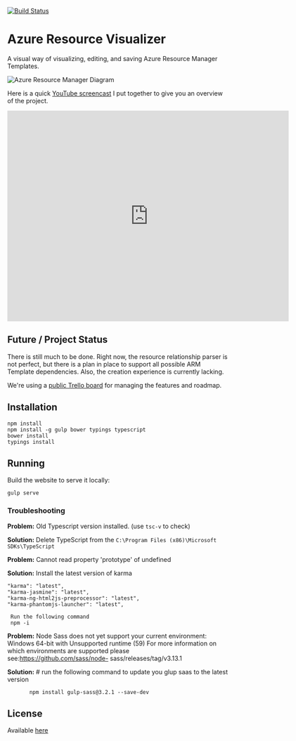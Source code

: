 [![Build Status](https://travis-ci.org/ytechie/AzureResourceVisualizer.svg?branch=master)](https://travis-ci.org/ytechie/AzureResourceVisualizer)

# Azure Resource Visualizer

A visual way of visualizing, editing, and saving Azure Resource Manager Templates.

![Azure Resource Manager Diagram](arm-diagram.jpg)

Here is a quick [YouTube screencast](https://www.youtube.com/watch?v=5xP1-IrtNMU) I put together to give you an overview of the project.

<iframe width="640" height="480" src="https://www.youtube.com/embed/5xP1-IrtNMU?rel=0" frameborder="0" allowfullscreen></iframe>

## Future / Project Status

There is still much to be done. Right now, the resource relationship parser is not perfect, but there is a plan in place to support all possible ARM Template dependencies. Also, the creation experience is currently lacking.

We're using a [public Trello board](https://trello.com/b/41RiUCGs/azure-resource-visualizer) for managing the features and roadmap.

## Installation

	npm install
	npm install -g gulp bower typings typescript
	bower install
	typings install

## Running

Build the website to serve it locally:

	gulp serve

### Troubleshooting

**Problem:** Old Typescript version installed. (use `tsc-v` to check)

**Solution:** Delete TypeScript from the `C:\Program Files (x86)\Microsoft SDKs\TypeScript`


**Problem:**  Cannot read property 'prototype' of undefined

**Solution:** Install the latest version of karma  

    "karma": "latest",
    "karma-jasmine": "latest",
    "karma-ng-html2js-preprocessor": "latest",
    "karma-phantomjs-launcher": "latest",
    
     Run the following command
     npm -i
   
   **Problem:** Node Sass does not yet support your current environment: Windows 64-bit with Unsupported runtime (59)
                For more information on which environments are supported 
                please see:https://github.com/sass/node- sass/releases/tag/v3.13.1

**Solution:** # run the following command to update you glup saas to the latest version

           npm install gulp-sass@3.2.1 --save-dev

## License
Available [here](https://github.com/ytechie/AzureResourceVisualizer/blob/master/LICENSE)
